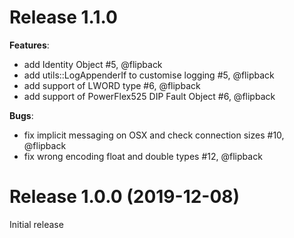 # Release 1.1.0 

**Features**:

* add Identity Object #5, @flipback
* add utils::LogAppenderIf to customise logging #5, @flipback
* add support of LWORD type #6, @flipback
* add support of PowerFlex525 DIP Fault Object #6, @flipback

**Bugs**:

* fix implicit messaging on OSX and check connection sizes #10, @flipback
* fix wrong encoding float and double types #12, @flipback

# Release 1.0.0 (2019-12-08)

Initial release

